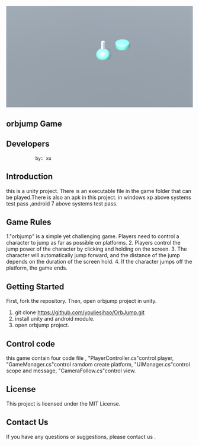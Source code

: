 ![Image text](picture/orbjump.png)
## orbjump Game

## Developers
               by: xu

## Introduction
this is a unity project. There is an executable file in the game folder that can be played.There is also an apk in this project.
in windows xp above systems test pass ,android 7 above systems test pass.

## Game Rules
1."orbjump" is a simple yet challenging game. Players need to control a character to jump as far as possible on platforms.
2. Players control the jump power of the character by clicking and holding on the screen.
3. The character will automatically jump forward, and the distance of the jump depends on the duration of the screen hold.
4. If the character jumps off the platform, the game ends.

## Getting Started
  First, fork the repository. Then, open orbjump project in unity.
1. git clone https://github.com/youliesihao/OrbJump.git
2. install unity and android module.
3. open orbjump project.
## Control code 
 this game contain four code file ,
 "PlayerController.cs"control player,
 "GameManager.cs"control ramdom create platform,
 "UIManager.cs"control scope and  message,
 "CameraFollow.cs"control view.
## License

This project is licensed under the MIT License.

## Contact Us

If you have any questions or suggestions, please contact us .

